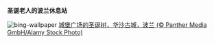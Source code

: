 
**圣诞老人的波兰休息站**

![bing-wallpaper](https://www.bing.com/th?id=OHR.WarsawChristmas_ZH-CN0949732911_1920x1080.jpg)
[城堡广场的圣诞树，华沙古城，波兰 (© Panther Media GmbH/Alamy Stock Photo)](https://www.bing.com/search?q=%E5%8D%8E%E6%B2%99%E5%9F%8E%E5%A0%A1%E5%B9%BF%E5%9C%BA&amp;form=hpcapt&amp;mkt=zh-cn)
  